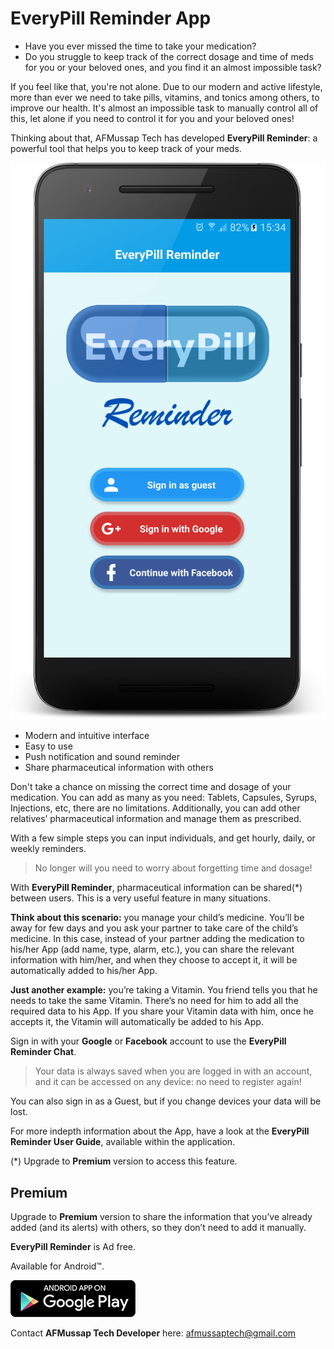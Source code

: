# EveryPill Reminder App

- Have you ever missed the time to take your medication?
- Do you struggle to keep track of the correct dosage and time of meds for you or your beloved ones, and you find it an almost impossible task?

If you feel like that, you're not alone. Due to our modern and active lifestyle, more than ever we need to take pills, vitamins, and tonics among others, to improve our health. It's almost an impossible task to manually control all of this, let alone if you need to control it for you and your beloved ones!

Thinking about that, AFMussap Tech has developed **EveryPill Reminder**: a powerful tool that helps you to keep track of your meds.

![](/images/login.png)

- Modern and intuitive interface
- Easy to use
- Push notification and sound reminder
- Share pharmaceutical information with others

Don't take a chance on missing the correct time and dosage of your medication. You can add as many as you need: Tablets, Capsules, Syrups, Injections, etc, there are no limitations. Additionally, you can add other relatives’ pharmaceutical information and manage them as prescribed.

With a few simple steps you can input individuals, and get hourly, daily, or weekly reminders.

>No longer will you need to worry about forgetting time and dosage!

With **EveryPill Reminder**, pharmaceutical information can be shared(*) between users. This is a very useful feature in many situations.

**Think about this scenario:** you manage your child’s medicine. You’ll be away for few days and you ask your partner to take care of the child’s medicine. In this case, instead of your partner adding the medication to his/her App (add name, type, alarm, etc.), you can share the relevant information with him/her, and when they choose to accept it, it will be automatically added to his/her App.

**Just another example:** you’re taking a Vitamin. You friend tells you that he needs to take the same Vitamin. There’s no need for him to add all the required data to his App. If you share your Vitamin data with him, once he accepts it, the Vitamin will automatically be added to his App.

Sign in with your **Google** or **Facebook** account to use the **EveryPill Reminder Chat**. 

>Your data is always saved when you are logged in with an account, and it can be accessed on any device: no need to register again! 

You can also sign in as a Guest, but if you change devices your data will be lost.

For more indepth information about the App, have a look at the **EveryPill Reminder User Guide**, available within the application.

(*) Upgrade to **Premium** version to access this feature.


## Premium

Upgrade to **Premium** version to share the information that you’ve already added (and its alerts) with others, so they don’t need to add it manually.


**EveryPill Reminder** is Ad free.

Available for Android™.

[![](/images/google-play-badge-200x59.png)](https://play.google.com/store/apps/details?id=mussapappsshoppinglist.fmussap.com.shoppinglist)

Contact **AFMussap Tech Developer** here: afmussaptech@gmail.com